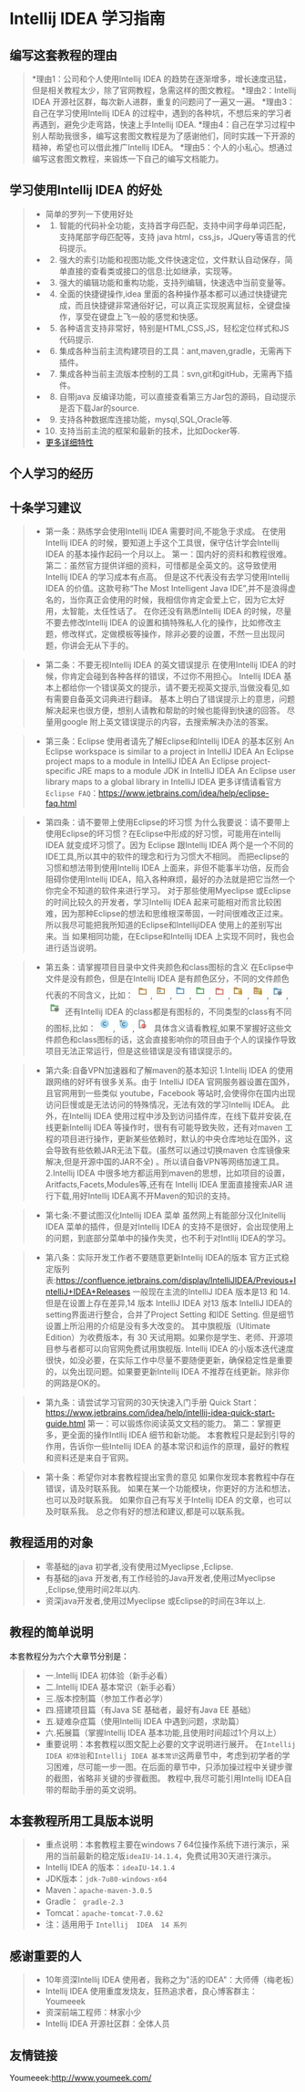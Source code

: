 # Intellij IDEA 学习指南

## 编写这套教程的理由
> *理由1：公司和个人使用Intellij IDEA 的趋势在逐渐增多，增长速度迅猛，但是相关教程太少，除了官网教程，急需这样的图文教程。
> *理由2：Intellij IDEA 开源社区群，每次新人进群，重复的问题问了一遍又一遍。
> *理由3：自己在学习使用Intellij IDEA 的过程中，遇到的各种坑，不想后来的学习者再遇到，避免少走弯路，快速上手Intellij IDEA.
> *理由4：自己在学习过程中别人帮助我很多，编写这套图文教程是为了感谢他们，同时实践一下开源的精神，希望也可以借此推广Intellij IDEA。
> *理由5：个人的小私心。想通过编写这套图文教程，来锻炼一下自己的编写文档能力。

## 学习使用Intellij IDEA 的好处
> * 简单的罗列一下使用好处
> * 1. 智能的代码补全功能，支持首字母匹配，支持中间字母单词匹配，支持尾部字母匹配等，支持 java html，css,js，JQuery等语言的代码提示。
> * 2. 强大的索引功能和视图功能,文件快速定位，文件默认自动保存，简单直接的查看类或接口的信息:比如继承，实现等。
> * 3. 强大的编辑功能和重构功能，支持列编辑，快速选中当前变量等。
> * 4. 全面的快捷键操作,idea 里面的各种操作基本都可以通过快捷键完成，而且快捷键非常通俗好记，可以真正实现脱离鼠标，全键盘操作，享受在键盘上飞一般的感觉和快感。
> * 5. 各种语言支持非常好，特别是HTML,CSS,JS，轻松定位样式和JS代码提示.
> * 6. 集成各种当前主流构建项目的工具：ant,maven,gradle，无需再下插件。
> * 7. 集成各种当前主流版本控制的工具：svn,git和gitHub，无需再下插件。
> * 8. 自带java 反编译功能，可以直接查看第三方Jar包的源码，自动提示是否下载Jar的source.
> * 9. 支持各种数据库连接功能，mysql,SQL,Oracle等.
> * 10. 支持当前主流的框架和最新的技术，比如Docker等.
> * [更多详细特性](Intellij-IDEA-Features.md)

## 个人学习的经历




## 十条学习建议
> * 第一条：熟练学会使用Intellij IDEA 需要时间,不能急于求成。
在使用Intellij IDEA 的时候，要知道上手这个工具很，保守估计学会Intellij IDEA 的基本操作起码一个月以上。
第一：国内好的资料和教程很难。第二：虽然官方提供详细的资料，可惜都是全英文的。这导致使用Intellij IDEA 的学习成本有点高。
但是这不代表没有去学习使用Intellij IDEA 的价值。这款号称“The Most Intelligent Java IDE”,并不是浪得虚名的，当你真正会使用的时候，我相信你肯定会爱上它，因为它太好用，太智能，太任性话了。
在你还没有熟悉Intellij IDEA 的时候，尽量不要去修改Intellij IDEA 的设置和搞特殊私人化的操作，比如修改主题，修改样式，定做模板等操作，除非必要的设置，不然一旦出现问题，你讲会无从下手的。

> * 第二条：不要无视Intellij IDEA 的英文错误提示
在使用Intellij IDEA 的时候，你肯定会碰到各种各样的错误，不过你不用担心。
Intellij IDEA 基本上都给你一个错误英文的提示，请不要无视英文提示,当做没看见,如有需要自备英文词典进行翻译。
基本上明白了错误提示上的意思，问题解决起来也很方便，想别人请教和帮助的时候也能得到快速的回答。
尽量用google 附上英文错误提示的内容，去搜索解决办法的答案。

> * 第三条：Eclipse 使用者请先了解Eclipse和Intellij IDEA 的基本区别
An Eclipse workspace is similar to a project in IntelliJ IDEA
An Eclipse project maps to a module in IntelliJ IDEA
An Eclipse project-specific JRE maps to a module JDK in IntelliJ IDEA
An Eclipse user library maps to a global library in IntelliJ IDEA
更多详情请看官方`Eclipse FAQ`：<https://www.jetbrains.com/idea/help/eclipse-faq.html>

> * 第四条：请不要带上使用Eclipse的坏习惯
为什么我要说：请不要带上使用Eclipse的坏习惯？在Eclipse中形成的好习惯，可能用在intellij IDEA 就变成坏习惯了。因为 Eclipse 跟Intellij IDEA 两个是一个不同的IDE工具,所以其中的软件的理念和行为习惯大不相同。
而把eclipse的习惯和想法带到使用Intellij IDEA 上面来，非但不能事半功倍，反而会阻碍你使用Intellij IDEA，陷入各种麻烦，最好的办法就是把它当然一个你完全不知道的软件来进行学习。
对于那些使用Myeclipse 或Eclipse的时间比较久的开发者，学习Intellij IDEA 起来可能相对而言比较困难，因为那种Eclipse的想法和思维根深蒂固，一时间很难改正过来。
所以我尽可能把我所知道的Eclipse和IntellijIDEA 使用上的差别写出来。当 如果相同功能，在Eclipse和Intellij IDEA 上实现不同时，我也会进行适当说明。

> * 第五条：请掌握项目目录中文件夹颜色和class图标的含义
在Eclipse中文件是没有颜色，但是在Intellij IDEA 是有颜色区分，不同的文件颜色代表的不同含义，比如：![icon](images/guide/icon-directory.png),![icon](images/guide/icon-package.png),![icon](images/guide/icon-source-root.png),![icon](images/guide/icon-test-root.png),![icon](images/guide/icon-excluded-root.png),![icon](images/guide/icon-resources.png),![icon](images/guide/icon-test-resources.png),![icon](images/guide/icon-generate-source-roots.png),![icon](images/guide/icon-generate-test-roots.png)
还有Intellij IDEA 的class都是有图标的，不同类型的class有不同的图标,比如：![icon](images/guide/icon-class.png),![icon](images/guide/icon-excluded-class.png),![icon](images/guide/icon-out-soure-root.png)
具体含义请看教程,如果不掌握好这些文件颜色和class图标的话，这会直接影响你的项目由于个人的误操作导致项目无法正常运行，但是这些错误是没有错误提示的。

> * 第六条:自备VPN加速器和了解maven的基本知识
1.Intellij IDEA 的使用跟网络的好坏有很多关系。由于 IntelliJ IDEA 官网服务器设置在国外，且官网用到一些类似 youtube，Facebook 等站时,会使得你在国内出现访问巨慢或是无法访问的特殊情况，无法有效的学习Intellij IDEA。
此外，在Intellij IDEA 使用过程中涉及到访问插件库，在线下载并安装,在线更新Intellij IDEA 等操作时，很有有可能导致失败，还有对maven 工程的项目进行操作，更新某些依赖时，默认的中央仓库地址在国外，这会导致有些依赖JAR无法下载。(虽然可以通过切换maven 仓库镜像来解决,但是开源中国的JAR不全)
。所以请自备VPN等网络加速工具。
2.Intellij IDEA 中很多地方都运用到maven的思想，比如项目的设置，Aritfacts,Facets,Modules等,还有在 Intellij IDEA 里面直接搜索JAR 进行下载,用好Intellij  IDEA离不开Maven的知识的支持。

> * 第七条:不要试图汉化Intellij IDEA 菜单
虽然网上有能部分汉化Initellij IDEA 菜单的插件，但是对Intellij IDEA 的支持不是很好，会出现使用上的问题，到底部分菜单中的操作失灵，也不利于对Intllij IDEA的学习。

> * 第八条：实际开发工作者不要随意更新Intellij IDEA的版本
官方正式稳定版列表:<https://confluence.jetbrains.com/display/IntelliJIDEA/Previous+IntelliJ+IDEA+Releases>
一般现在主流的IntelliJ IDEA 版本是13 和 14.但是在设置上存在差异,14 版本 IntelliJ IDEA 对13 版本 IntelliJ IDEA的setting界面进行整合，合并了Project Setting 和IDE Setting. 但是细节设置上所沿用的介绍是没有多大改变的。
其中旗舰版（Ultimate Edition）为收费版本，有 30 天试用期。如果你是学生、老师、开源项目参与者都可以向官网免费试用旗舰版.
Intellij IDEA  的小版本迭代速度很快，如没必要，在实际工作中尽量不要随便更新，确保稳定性是重要的，以免出现问题。如果要更新Intellij  IDEA 不推荐在线更新。除非你的网路是OK的。

> * 第九条：请尝试学习官网的30天快速入门手册
 Quick Start：<https://www.jetbrains.com/idea/help/intellij-idea-quick-start-guide.html>
 第一：可以锻炼你阅读英文文档的能力。
 第二：掌握更多，更全面的操作Intllij IDEA 细节和新功能。
 本套教程只是起到引导的作用，告诉你一些Intellij IDEA 的基本常识和运作的原理，最好的教程和资料还是来自于官网。

> * 第十条：希望你对本套教程提出宝贵的意见
如果你发现本套教程中存在错误，请及时联系我。
如果在某一个功能模块，你更好的方法和想法，也可以及时联系我。
如果你自己有写关于Intellij IDEA 的文章，也可以及时联系我。
总之你有好的想法和建议,都是可以联系我。

## 教程适用的对象
> *  零基础的java 初学者,没有使用过Myeclipse ,Eclipse.
> *  有基础的java 开发者,有工作经验的Java开发者,使用过Myeclipse ,Eclipse,使用时间2年以内.
> *  资深java开发者,使用过Myeclipse 或Eclipse的时间在3年以上.

## 教程的简单说明
本套教程分为六个大章节分别是：
> * 一.Intellij IDEA 初体验（新手必看）
> * 二.Intellij IDEA 基本常识（新手必看）
> * 三.版本控制篇（参加工作者必学）
> * 四.搭建项目篇（有Java SE 基础者，最好有Java EE 基础）
> * 五.疑难杂症篇（使用Intellij IDEA 中遇到问题，求助篇）
> * 六.拓展篇（掌握Intellij IDEA 基本功能,且使用时间超过1个月以上）
> * 重要说明：本套教程以图文配上必要的文字说明进行展开。
在`Intellij IDEA 初体验`和`Intellij IDEA 基本常识`这两章节中，考虑到初学者的学习困难，尽可能一步一图。在后面的章节中，只添加操过程中关键步骤的截图，省略非关键的步骤截图。
教程中,我尽可能引用Intellij  IDEA自带的帮助手册的英文说明。

## 本套教程所用工具版本说明
> * 重点说明：本套教程主要在windows 7 64位操作系统下进行演示，采用的当前最新的稳定版`ideaIU-14.1.4`，免费试用30天进行演示。
> * Intellij IDEA 的版本：`ideaIU-14.1.4`
> * JDK版本：`jdk-7u80-windows-x64`
> * Maven：`apache-maven-3.0.5`
> * Gradle：` gradle-2.3`
> * Tomcat：`apache-tomcat-7.0.62`
> * 注：适用用于 ` Intellij  IDEA  14 系列 `

## 感谢重要的人
> * 10年资深Intellij IDEA 使用者，我称之为"活的IDEA"：大师傅（梅老板）
> * Intellij IDEA  使用重度发烧友，狂热追求者，良心博客群主：Youmeeek
> * 资深前端工程师：林家小少
> * Intellij IDEA 开源社区群：全体人员

## 友情链接
Youmeeek:<http://www.youmeek.com/>